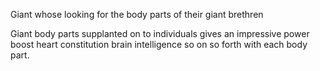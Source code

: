 Giant whose looking for the body parts of their giant brethren

Giant body parts supplanted on to individuals gives an impressive power boost heart constitution brain intelligence so on so forth with each body part.